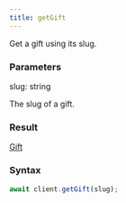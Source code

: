 ```yaml
---
title: getGift
---
```


Get a gift using its slug.


### Parameters 

<div class="flex flex-col gap-3"><div><div class="font-mono" id="p_slug" data-anchor><span class="font-bold">slug</span><span class="opacity-50">:</span> <span>string</span></div><div class="pl-3"><div class="no-margin">

The slug of a gift.

</div></div></div></div>

### Result 

<div class="font-mono"><a href="/types/gift"  >Gift</a></div>

### Syntax

```ts
await client.getGift(slug);
```



